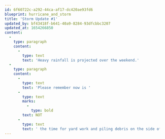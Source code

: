```yaml
---
id: 6f60722c-a292-44ca-af17-dc420ae93fd6
blueprint: hurricane_and_storm
title: 'Storm Update #1'
updated_by: bf43418f-b641-40a9-8284-93dfcbbc3207
updated_at: 1654266850
content:
  -
    type: paragraph
    content:
      -
        type: text
        text: 'Heavy rainfall is projected over the weekend.'
  -
    type: paragraph
    content:
      -
        type: text
        text: 'Please remember now is '
      -
        type: text
        marks:
          -
            type: bold
        text: NOT
      -
        type: text
        text: ' the time for yard work and piling debris on the side of the road.'
---
```


